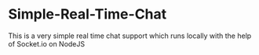 # Simple-Real-Time-Chat
This is a very simple real time chat support which runs locally with the help of Socket.io on NodeJS

